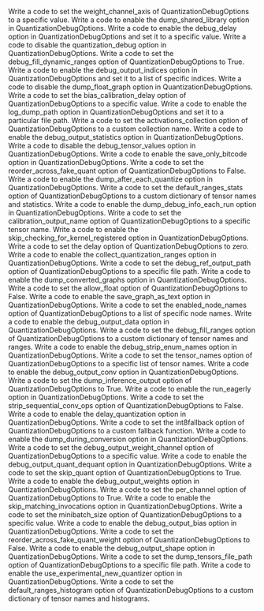 Write a code to set the weight_channel_axis of QuantizationDebugOptions to a specific value.
Write a code to enable the dump_shared_library option in QuantizationDebugOptions.
Write a code to enable the debug_delay option in QuantizationDebugOptions and set it to a specific value.
Write a code to disable the quantization_debug option in QuantizationDebugOptions.
Write a code to set the debug_fill_dynamic_ranges option of QuantizationDebugOptions to True.
Write a code to enable the debug_output_indices option in QuantizationDebugOptions and set it to a list of specific indices.
Write a code to disable the dump_float_graph option in QuantizationDebugOptions.
Write a code to set the bias_calibration_delay option of QuantizationDebugOptions to a specific value.
Write a code to enable the log_dump_path option in QuantizationDebugOptions and set it to a particular file path.
Write a code to set the activations_collection option of QuantizationDebugOptions to a custom collection name.
Write a code to enable the debug_output_statistics option in QuantizationDebugOptions.
Write a code to disable the debug_tensor_values option in QuantizationDebugOptions.
Write a code to enable the save_only_bitcode option in QuantizationDebugOptions.
Write a code to set the reorder_across_fake_quant option of QuantizationDebugOptions to False.
Write a code to enable the dump_after_each_quantize option in QuantizationDebugOptions.
Write a code to set the default_ranges_stats option of QuantizationDebugOptions to a custom dictionary of tensor names and statistics.
Write a code to enable the dump_debug_info_each_run option in QuantizationDebugOptions.
Write a code to set the calibration_output_name option of QuantizationDebugOptions to a specific tensor name.
Write a code to enable the skip_checking_for_kernel_registered option in QuantizationDebugOptions.
Write a code to set the delay option of QuantizationDebugOptions to zero.
Write a code to enable the collect_quantization_ranges option in QuantizationDebugOptions.
Write a code to set the debug_ref_output_path option of QuantizationDebugOptions to a specific file path.
Write a code to enable the dump_converted_graphs option in QuantizationDebugOptions.
Write a code to set the allow_float option of QuantizationDebugOptions to False.
Write a code to enable the save_graph_as_text option in QuantizationDebugOptions.
Write a code to set the enabled_node_names option of QuantizationDebugOptions to a list of specific node names.
Write a code to enable the debug_output_data option in QuantizationDebugOptions.
Write a code to set the debug_fill_ranges option of QuantizationDebugOptions to a custom dictionary of tensor names and ranges.
Write a code to enable the debug_strip_enum_names option in QuantizationDebugOptions.
Write a code to set the tensor_names option of QuantizationDebugOptions to a specific list of tensor names.
Write a code to enable the debug_output_conv option in QuantizationDebugOptions.
Write a code to set the dump_inference_output option of QuantizationDebugOptions to True.
Write a code to enable the run_eagerly option in QuantizationDebugOptions.
Write a code to set the strip_sequential_conv_ops option of QuantizationDebugOptions to False.
Write a code to enable the delay_quantization option in QuantizationDebugOptions.
Write a code to set the int8fallback option of QuantizationDebugOptions to a custom fallback function.
Write a code to enable the dump_during_conversion option in QuantizationDebugOptions.
Write a code to set the debug_output_weight_channel option of QuantizationDebugOptions to a specific value.
Write a code to enable the debug_output_quant_dequant option in QuantizationDebugOptions.
Write a code to set the skip_quant option of QuantizationDebugOptions to True.
Write a code to enable the debug_output_weights option in QuantizationDebugOptions.
Write a code to set the per_channel option of QuantizationDebugOptions to True.
Write a code to enable the skip_matching_invocations option in QuantizationDebugOptions.
Write a code to set the minibatch_size option of QuantizationDebugOptions to a specific value.
Write a code to enable the debug_output_bias option in QuantizationDebugOptions.
Write a code to set the reorder_across_fake_quant_weight option of QuantizationDebugOptions to False.
Write a code to enable the debug_output_shape option in QuantizationDebugOptions.
Write a code to set the dump_tensors_file_path option of QuantizationDebugOptions to a specific file path.
Write a code to enable the use_experimental_new_quantizer option in QuantizationDebugOptions.
Write a code to set the default_ranges_histogram option of QuantizationDebugOptions to a custom dictionary of tensor names and histograms.